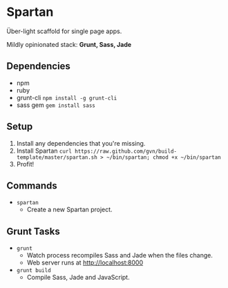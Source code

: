 # Spartan

Über-light scaffold for single page apps.

Mildly opinionated stack: **Grunt, Sass, Jade**

## Dependencies

- npm
- ruby
- grunt-cli
`npm install -g grunt-cli`
- sass gem
`gem install sass`

## Setup

1. Install any dependencies that you're missing.
2. Install Spartan
  `curl https://raw.github.com/gvn/build-template/master/spartan.sh > ~/bin/spartan; chmod +x ~/bin/spartan`
3. Profit!

## Commands

- `spartan`
  - Create a new Spartan project.

## Grunt Tasks

- `grunt`
  - Watch process recompiles Sass and Jade when the files change.
  - Web server runs at [http://localhost:8000](http://localhost:8000)
- `grunt build`
  - Compile Sass, Jade and JavaScript.
